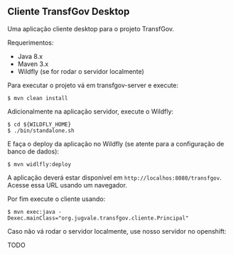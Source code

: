 Cliente TransfGov Desktop
--

Uma aplicação cliente desktop para o projeto TransfGov.


Requerimentos:

* Java 8.x
* Maven 3.x
* Wildfly (se for rodar o servidor localmente)

Para executar o projeto vá em transfgov-server e execute:

~~~
$ mvn clean install
~~~

Adicionalmente na aplicação servidor, execute o Wildfly:

~~~
$ cd ${WILDFLY_HOME}
$ ./bin/standalone.sh
~~~

E faça o deploy da aplicação no Wildfly (se atente para a configuração de banco de dados):

~~~
$ mvn widlfly:deploy
~~~

A aplicação deverá estar disponível em `http://localhos:8080/transfgov`. Acesse essa URL usando um navegador.

Por fim execute o cliente usando:

~~~
$ mvn exec:java -Dexec.mainClass="org.jugvale.transfgov.cliente.Principal"
~~~


Caso não vá rodar o servidor localmente, use nosso servidor no openshift:

TODO
